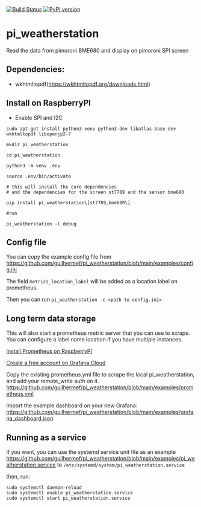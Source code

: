 [![Build Status](https://www.travis-ci.com/guilhermef/pi_weatherstation.svg?branch=main)](https://www.travis-ci.com/guilhermef/pi_weatherstation)
[![PyPI version](https://badge.fury.io/py/pi-weatherstation.svg)](https://badge.fury.io/py/pi-weatherstation)

# pi_weatherstation
Read the data from pimoroni BME680 and display on pimoroni SPI screen

## Dependencies:
* wkhtmltopdf(https://wkhtmltopdf.org/downloads.html)

## Install on RaspberryPI
* Enable SPI and I2C
```
sudo apt-get install python3-venv python3-dev libatlas-base-dev wkhtmltopdf libopenjp2-7

mkdir pi_weatherstation

cd pi_weatherstation

python3 -m venv .env

source .env/bin/activate

# this will install the core dependencies
# and the dependencies for the screen st7789 and the sensor bme680

pip install pi_weatherstation\[st7789,bme680\]

#run

pi_weatherstation -l debug
```

## Config file
You can copy the example config file from https://github.com/guilhermef/pi_weatherstation/blob/main/examples/config.ini

The field `metrics_location_label` will be added as a location label on prometheus.

Then you can run `pi_weatherstation -c <path to config.ini>`

## Long term data storage
This will also start a prometheus metric server that you can use to scrape.
You can configure a label name location if you have multiple instances.

[Install Prometheus on RaspberryPI](https://linuxhit.com/prometheus-node-exporter-on-raspberry-pi-how-to-install/)

[Create a free account on Grafana Cloud](https://grafana.com/products/cloud/)

Copy the existing prometheus.yml file to scrape the local pi_weatherstation,
and add your remote_write auth on it.
https://github.com/guilhermef/pi_weatherstation/blob/main/examples/prometheus.yml

Import the example dashboard on your new Grafana: https://github.com/guilhermef/pi_weatherstation/blob/main/examples/grafana_dashboard.json

## Running as a service
If you want, you can use the systemd service unit file as an example
https://github.com/guilhermef/pi_weatherstation/blob/main/examples/pi_weatherstation.service
to `/etc/systemd/system/pi_weatherstation.service`

then, run:
```
sudo systemctl daemon-reload
sudo systemctl enable pi_weatherstation.service
sudo systemctl start pi_weatherstation.service
```



